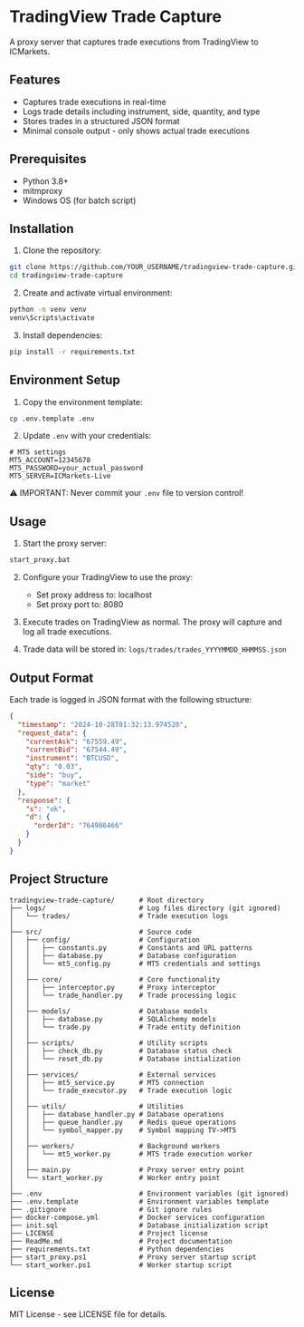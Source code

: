 # TradingView Trade Capture

A proxy server that captures trade executions from TradingView to ICMarkets.

## Features

- Captures trade executions in real-time
- Logs trade details including instrument, side, quantity, and type
- Stores trades in a structured JSON format
- Minimal console output - only shows actual trade executions

## Prerequisites

- Python 3.8+
- mitmproxy
- Windows OS (for batch script)

## Installation

1. Clone the repository:
```bash
git clone https://github.com/YOUR_USERNAME/tradingview-trade-capture.git
cd tradingview-trade-capture
```

2. Create and activate virtual environment:
```bash
python -m venv venv
venv\Scripts\activate
```

3. Install dependencies:
```bash
pip install -r requirements.txt
```

## Environment Setup

1. Copy the environment template:
```bash
cp .env.template .env
```

2. Update `.env` with your credentials:
```env
# MT5 settings
MT5_ACCOUNT=12345678
MT5_PASSWORD=your_actual_password
MT5_SERVER=ICMarkets-Live
```

⚠️ IMPORTANT: Never commit your `.env` file to version control!


## Usage

1. Start the proxy server:
```bash
start_proxy.bat
```

2. Configure your TradingView to use the proxy:
   - Set proxy address to: localhost
   - Set proxy port to: 8080

3. Execute trades on TradingView as normal. The proxy will capture and log all trade executions.

4. Trade data will be stored in: `logs/trades/trades_YYYYMMDD_HHMMSS.json`

## Output Format

Each trade is logged in JSON format with the following structure:
```json
{
  "timestamp": "2024-10-28T01:32:13.974520",
  "request_data": {
    "currentAsk": "67559.49",
    "currentBid": "67544.49",
    "instrument": "BTCUSD",
    "qty": "0.03",
    "side": "buy",
    "type": "market"
  },
  "response": {
    "s": "ok",
    "d": {
      "orderId": "764986466"
    }
  }
}
```

## Project Structure
```
tradingview-trade-capture/      # Root directory
├── logs/                       # Log files directory (git ignored)
│   └── trades/                 # Trade execution logs
│
├── src/                        # Source code
│   ├── config/                 # Configuration
│   │   ├── constants.py        # Constants and URL patterns
│   │   ├── database.py         # Database configuration
│   │   └── mt5_config.py       # MT5 credentials and settings
│   │
│   ├── core/                   # Core functionality
│   │   ├── interceptor.py      # Proxy interceptor
│   │   └── trade_handler.py    # Trade processing logic
│   │
│   ├── models/                 # Database models
│   │   ├── database.py         # SQLAlchemy models
│   │   └── trade.py            # Trade entity definition
│   │
│   ├── scripts/                # Utility scripts
│   │   ├── check_db.py         # Database status check
│   │   └── reset_db.py         # Database initialization
│   │
│   ├── services/               # External services
│   │   ├── mt5_service.py      # MT5 connection
│   │   └── trade_executor.py   # Trade execution logic
│   │
│   ├── utils/                  # Utilities
│   │   ├── database_handler.py # Database operations
│   │   ├── queue_handler.py    # Redis queue operations
│   │   └── symbol_mapper.py    # Symbol mapping TV->MT5
│   │
│   ├── workers/                # Background workers
│   │   └── mt5_worker.py       # MT5 trade execution worker
│   │
│   ├── main.py                 # Proxy server entry point
│   └── start_worker.py         # Worker entry point
│
├── .env                        # Environment variables (git ignored)
├── .env.template               # Environment variables template
├── .gitignore                  # Git ignore rules
├── docker-compose.yml          # Docker services configuration
├── init.sql                    # Database initialization script
├── LICENSE                     # Project license
├── ReadMe.md                   # Project documentation
├── requirements.txt            # Python dependencies
├── start_proxy.ps1             # Proxy server startup script
└── start_worker.ps1            # Worker startup script
```

## License

MIT License - see LICENSE file for details.
